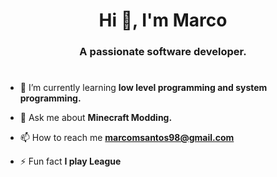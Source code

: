 <h1 align="center">Hi 👋, I'm Marco</h1>
<h3 align="center">A passionate software developer.</h3>

<h1 align="center"></h1>

- 🌱 I’m currently learning **low level programming and system programming.**

- 💬 Ask me about **Minecraft Modding.**

- 📫 How to reach me **marcomsantos98@gmail.com**

- ⚡ Fun fact **I play League**

